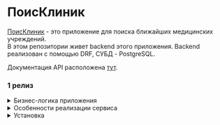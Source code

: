 # ПоисКлиник

[ПоисКлиник](http://poisklinik.acceleratorpracticum.ru/api/) - это 
приложение для поиска ближайших медицинских учреждений.  
В этом репозитории живет backend этого приложения.
Backend реализован с помощью DRF, СУБД - PostgreSQL.

Документация API расположена [тут](http://poisklinik.acceleratorpracticum.ru/api/).

### 1 релиз

<details>
 <summary>Бизнес-логика приложения</summary>

### Обработка сведений о медицинских учреждениях
- отдача списка медицинских учреждений
- отдача свойств конкретного учреждения 
- сортировка списка учреждений по удаленности от переданных координат 
  широты и долготы
- фильтрация учреждений по следующим параметрам: специальности врачей, 
  работающих в организации; город и район расположения организации; является 
  ли организация государственной или коммерческой; является ли организация 
  круглосуточной или нет
- поиск учреждения по его наименованию
- пагинация списка учреждений

### Обработка сведений о специальностях врачей
- отдача списка специальностей врачей в соответствии с Приказом Министерства 
  образования и науки РФ от 12 сентября 2013 г. N 1061 

### Обработка сведений о городах и принадлежащим им административным районам
- отдача списка городов РФ, медицинские учреждения которых используется в 
  сервисе
- отдача конкретного города с имеющимся списком административных районов в нем

### Реализация записи к специальности врача в учреждение
- получение списка талонов для записи
- организация записи пользователя к специальности врача
</details>

<details>
<summary>Особенности реализации сервиса</summary>

1. Техническим заданием установлено, что сервис работает в пределах города 
   Калуги - мы посмотрели дальше и добавили возможность работы в любом городе.
2. Скорость - самая главная характеристика сервиса - каждый SQL-запрос 
   профилирован.
3. Создана и настроена админка для гибкого управления сущностями сервиса.
4. Созданы и настроены (но пока скрыты до 2 релиза) методы создания, 
   редактирования и удаления главной сущностью сервиса - организации.
5. Реализован гибкий процесс по осуществлению записи к врачу в организацию. 
   Сервис в фоновом режиме управляет талонами на заданный период времени. 
   Для записи к врачу достаточно получить список свободных талонов на 
   интересующие пользователя дату приема и специальность врача и записаться.
6. Заранее предугадана и решена проблема **race condition** при записи к 
   врачу - на уровне СУБД при записи блокируется соответствующая строка талона.
7. Особое внимание уделено подробной документации API.
8. Настроен CI/CD на проведение тестов, деплоя и уведомления разработчиков 
   на Discord-сервер.
</details>
<details>
<summary>Установка</summary>

Для локального развертывания используется команда из директории `infra` от root
```shell
docker-compose -f docker-compose-local.yml up --build -d
```
Не забыть про миграции и статику.  
Сервис будет доступен на http://localhost:28962.
</details>